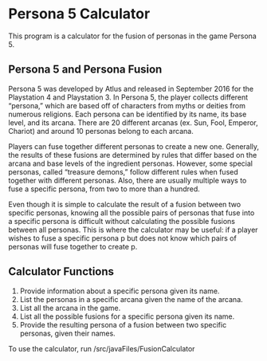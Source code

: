 # Persona 5 Calculator

This program is a calculator for the fusion of personas in the game Persona 5. 

## Persona 5 and Persona Fusion
Persona 5 was developed by Atlus and released in September 2016 for the Playstation 4 and Playstation 3. In Persona 5, the player collects different “persona,” which are based off of characters from myths or deities from numerous religions. Each persona can be identified by its name, its base level, and its arcana. There are 20 different arcanas (ex. Sun, Fool, Emperor, Chariot) and around 10 personas belong to each arcana. 

Players can fuse together different personas to create a new one. Generally, the results of these fusions are determined by rules that differ based on the arcana and base levels of the ingredient personas. However, some special personas, called “treasure demons,” follow different rules when fused together with different personas. Also, there are usually multiple ways to fuse a specific persona, from two to more than a hundred.

Even though it is simple to calculate the result of a fusion between two specific personas, knowing all the possible pairs of personas that fuse into a specific persona is difficult without calculating the possible fusions between all personas. This is where the calculator may be useful: if a player wishes to fuse a specific persona p but does not know which pairs of personas will fuse together to create p.

## Calculator Functions
1. Provide information about a specific persona given its name.
2. List the personas in a specific arcana given the name of the arcana.
3. List all the arcana in the game.
4. List all the possible fusions for a specific persona given its name.
5. Provide the resulting persona of a fusion between two specific personas, given their names.

To use the calculator, run /src/javaFiles/FusionCalculator